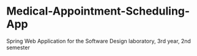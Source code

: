 # Medical-Appointment-Scheduling-App
Spring Web Application for the Software Design laboratory, 3rd year, 2nd semester

